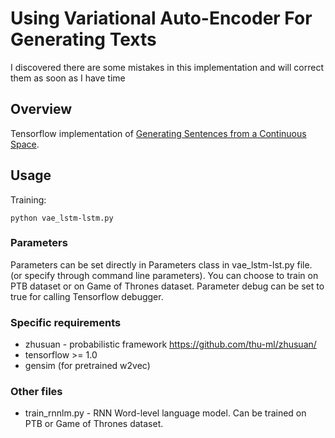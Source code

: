 # Using Variational Auto-Encoder For Generating Texts
I discovered there are some mistakes in this implementation and will correct them as soon as I have time
## Overview

Tensorflow implementation of [Generating Sentences from a Continuous Space](https://arxiv.org/abs/1511.06349).

## Usage

Training:
```shell=
python vae_lstm-lstm.py
```
 ### Parameters
 Parameters can be set directly in Parameters class in vae_lstm-lst.py file.
 (or specify through command line parameters). You can choose to train on PTB dataset
  or on Game of Thrones dataset. Parameter debug can be set to true for calling Tensorflow
   debugger.

### Specific requirements
- zhusuan - probabilistic framework https://github.com/thu-ml/zhusuan/
- tensorflow >= 1.0
- gensim (for pretrained w2vec)

### Other files
- train_rnnlm.py - RNN Word-level language model. Can be trained on PTB or
 Game of Thrones dataset.

 
 
 
 
 
 
 
 
 
 
 
